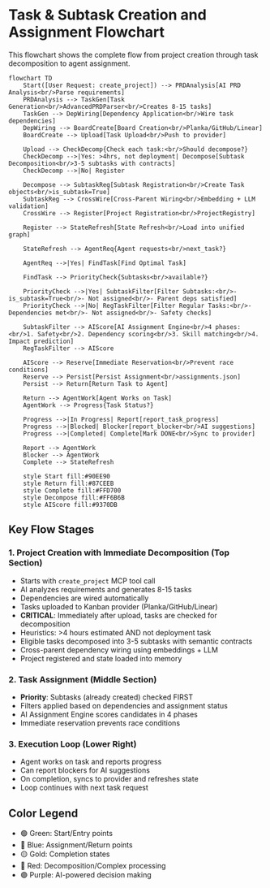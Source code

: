 # Task & Subtask Creation and Assignment Flowchart

This flowchart shows the complete flow from project creation through task decomposition to agent assignment.

```mermaid
flowchart TD
    Start([User Request: create_project]) --> PRDAnalysis[AI PRD Analysis<br/>Parse requirements]
    PRDAnalysis --> TaskGen[Task Generation<br/>AdvancedPRDParser<br/>Creates 8-15 tasks]
    TaskGen --> DepWiring[Dependency Application<br/>Wire task dependencies]
    DepWiring --> BoardCreate[Board Creation<br/>Planka/GitHub/Linear]
    BoardCreate --> Upload[Task Upload<br/>Push to provider]

    Upload --> CheckDecomp{Check each task:<br/>Should decompose?}
    CheckDecomp -->|Yes: >4hrs, not deployment| Decompose[Subtask Decomposition<br/>3-5 subtasks with contracts]
    CheckDecomp -->|No| Register

    Decompose --> SubtaskReg[Subtask Registration<br/>Create Task objects<br/>is_subtask=True]
    SubtaskReg --> CrossWire[Cross-Parent Wiring<br/>Embedding + LLM validation]
    CrossWire --> Register[Project Registration<br/>ProjectRegistry]

    Register --> StateRefresh[State Refresh<br/>Load into unified graph]

    StateRefresh --> AgentReq{Agent requests<br/>next_task?}

    AgentReq -->|Yes| FindTask[Find Optimal Task]

    FindTask --> PriorityCheck{Subtasks<br/>available?}

    PriorityCheck -->|Yes| SubtaskFilter[Filter Subtasks:<br/>- is_subtask=True<br/>- Not assigned<br/>- Parent deps satisfied]
    PriorityCheck -->|No| RegTaskFilter[Filter Regular Tasks:<br/>- Dependencies met<br/>- Not assigned<br/>- Safety checks]

    SubtaskFilter --> AIScore[AI Assignment Engine<br/>4 phases:<br/>1. Safety<br/>2. Dependency scoring<br/>3. Skill matching<br/>4. Impact prediction]
    RegTaskFilter --> AIScore

    AIScore --> Reserve[Immediate Reservation<br/>Prevent race conditions]
    Reserve --> Persist[Persist Assignment<br/>assignments.json]
    Persist --> Return[Return Task to Agent]

    Return --> AgentWork[Agent Works on Task]
    AgentWork --> Progress{Task Status?}

    Progress -->|In Progress| Report[report_task_progress]
    Progress -->|Blocked| Blocker[report_blocker<br/>AI suggestions]
    Progress -->|Completed| Complete[Mark DONE<br/>Sync to provider]

    Report --> AgentWork
    Blocker --> AgentWork
    Complete --> StateRefresh

    style Start fill:#90EE90
    style Return fill:#87CEEB
    style Complete fill:#FFD700
    style Decompose fill:#FF6B6B
    style AIScore fill:#9370DB
```

## Key Flow Stages

### 1. Project Creation with Immediate Decomposition (Top Section)
- Starts with `create_project` MCP tool call
- AI analyzes requirements and generates 8-15 tasks
- Dependencies are wired automatically
- Tasks uploaded to Kanban provider (Planka/GitHub/Linear)
- **CRITICAL**: Immediately after upload, tasks are checked for decomposition
- Heuristics: >4 hours estimated AND not deployment task
- Eligible tasks decomposed into 3-5 subtasks with semantic contracts
- Cross-parent dependency wiring using embeddings + LLM
- Project registered and state loaded into memory

### 2. Task Assignment (Middle Section)
- **Priority**: Subtasks (already created) checked FIRST
- Filters applied based on dependencies and assignment status
- AI Assignment Engine scores candidates in 4 phases
- Immediate reservation prevents race conditions

### 3. Execution Loop (Lower Right)
- Agent works on task and reports progress
- Can report blockers for AI suggestions
- On completion, syncs to provider and refreshes state
- Loop continues with next task request

## Color Legend
- 🟢 Green: Start/Entry points
- 🔵 Blue: Assignment/Return points
- 🟡 Gold: Completion states
- 🔴 Red: Decomposition/Complex processing
- 🟣 Purple: AI-powered decision making
